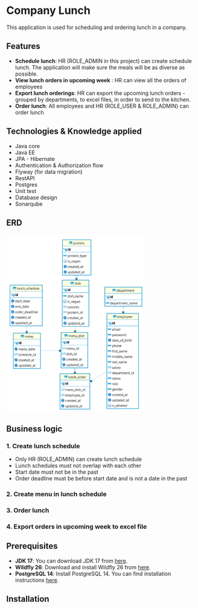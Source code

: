 # Company Lunch

This application is used for scheduling and ordering lunch in a company.

## Features

- **Schedule lunch**: HR (ROLE_ADMIN in this project) can create schedule lunch. The application will make sure the meals will be as diverse as possible.
- **View lunch orders in upcoming week** : HR can view all the orders of employees
- **Export lunch orderings**: HR can export the upcoming lunch orders - grouped by departments, to excel files, in order to send to the kitchen.
- **Order lunch**: All employees and HR (ROLE_USER & ROLE_ADMIN) can order lunch

## Technologies & Knowledge applied
- Java core
- Java EE
- JPA - Hibernate
- Authentication & Authorization flow
- Flyway (for data migration)
- RestAPI
- Postgres
- Unit test
- Database design
- Sonarqube

## ERD
![Alt text](src/main/resources/images/company_lunch_erd.png)


##  Business logic
### 1. Create lunch schedule
- Only HR (ROLE_ADMIN) can create lunch schedule
- Lunch schedules must not overlap with each other
- Start date must not be in the past
- Order deadline must be before start date and is not a date in the past

### 2. Create menu in lunch schedule

### 3. Order lunch

### 4. Export orders in upcoming week to excel file

## Prerequisites

- **JDK 17**: You can download JDK 17 from [here](https://www.oracle.com/java/technologies/javase-jdk17-downloads.html).
- **Wildfly 26**: Download and install Wildfly 26 from [here](https://wildfly.org/downloads/).
- **PostgreSQL 14**: Install PostgreSQL 14. You can find installation instructions [here](https://www.postgresql.org/download/).

## Installation

